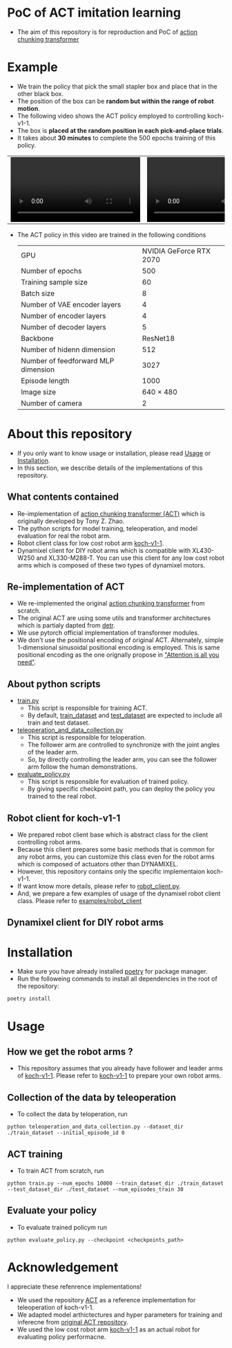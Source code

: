 
# PoC of ACT imitation learning
- The aim of this repository is for reproduction and PoC of [action chunking transformer](https://github.com/tonyzhaozh/act)

# Example
- We train the policy that pick the small stapler box and place that in the other black box.
- The position of the box can be **random but within the range of robot motion**.
- The following video shows the ACT policy employed to controlling koch-v1-1.
- The box is **placed at the random position in each pick-and-place trials**.
- It takes about **30 minutes** to complete the 500 epochs training of this policy.

|||
|:-:|:-:|
|<video src="https://github.com/user-attachments/assets/a037ce06-af63-4127-963a-cf475e38a0a7"/>|<video src="https://github.com/user-attachments/assets/e8bfec96-4b04-4040-877a-f940c0df0512"/>|


- The ACT policy in this video are trained in the following conditions

  |||
  |----|----|
  |GPU|NVIDIA GeForce RTX 2070|
  |Number of epochs | 500 |
  |Training sample size|60|
  |Batch size|8|
  |Number of VAE encoder layers|4|
  |Number of encoder layers|4|
  |Number of decoder layers|5|
  |Backbone|ResNet18|
  |Number of hidenn dimension|512|
  |Number of feedforward MLP dimension|3027|
  |Episode length|1000|
  |Image size|640 × 480|
  |Number of camera|2|

# About this repository
- If you only want to know usage or installation, please read [Usage](#usage) or [Installation](#installation).
- In this section, we describe details of the implementations of this repository.
##  What contents contained
- Re-implementation of [action chunking transformer (ACT)](https://github.com/tonyzhaozh/act) which is originally developed by Tony Z. Zhao.
- The python scripts for model training, teleoperation, and model evaluation for real the robot arm.
- Robot client class for low cost robot arm [koch-v1-1](https://github.com/jess-moss/koch-v1-1).
- Dynamixel client for DIY robot arms which is compatible with XL430-W250 and XL330-M288-T. You can use this client for any low cost robot arms which is composed of these two types of dynamixel motors.

## Re-implementation of ACT
- We re-implemented the original [action chunking transformer](https://github.com/tonyzhaozh/act) from scratch.
- The original ACT are using some utils and transformer architectures which is partialy dapted from [detr](https://github.com/facebookresearch/detr).
- We use pytorch official implementation of transformer modules.
- We don't use the positional encoding of original ACT. Alternately, simple 1-dimensional sinusoidal positional encoding is employed. This is same positional encoding as the one orignally propose in ["Attention is all you need"]([https://papers.nips.cc/paper_files/paper/2017/hash/3f5ee243547dee91fbd053c1c4a845aa-Abstract.html]).

## About python scripts
- [train.py](/train.py)
  - This script is responsible for training ACT. 
  - By default, [train_dataset](/train_dataset/) and [test_dataset](/test_dataset/) are expected to include all train and test dataset.
- [teleoperation_and_data_collection.py](/teleoperation_and_data_collection.py)
  - This script is responsible for teloperation.
  - The follower arm are controlled to synchronize with the joint angles of the leader arm.
  - So, by directly controlling the leader arm, you can see the follower arm follow the human demonstrations.
- [evaluate_policy.py](/evaluate_policy.py)
  - This script is responsible for evaluation of trained policy.
  - By giving specific checkpoint path, you can deploy the policy you trained to the real robot.

## Robot client for koch-v1-1
- We prepared robot client base which is abstract class for the client controlling robot arms.
- Because this client prepares some basic methods that is common for any robot arms, you can customize this class even for the robot arms which is composed of actuators other than DYNAMIXEL.
- However, this repository contains only the specific implementaion koch-v1-1.
- If want know more details, please refer to [robot_client.py](koch11/core/robot_client.py). 
- And, we prepare a few examples of usage of the dynamixel robot client class. Please refer to [examples/robot_client](examples/robot_client/)

## Dynamixel client for DIY robot arms

# Installation
- Make sure you have already installed [poetry](https://github.com/python-poetry/poetry) for package manager.
- Run the followeing commands to install all dependencies in the root of the repository:
```
poetry install
```

# Usage
## How we get the robot arms ?
- This repository assumes that you already have follower and leader arms of [koch-v1-1](https://github.com/jess-moss/koch-v1-1). Please refer to [koch-v1-1](https://github.com/jess-moss/koch-v1-1) to prepare your own robot arms.

## Collection of the data by teleoperation
- To collect the data by teloperation, run
```
python teleoperation_and_data_collection.py --dataset_dir ./train_dataset --initial_episode_id 0
```

## ACT training
- To train ACT from scratch, run
```
python train.py --num_epochs 10000 --train_dataset_dir ./train_dataset --test_dataset_dir ./test_dataset --num_episodes_train 30
```

## Evaluate your policy
- To evaluate trained policym run
```
python evaluate_policy.py --checkpoint <checkpoints_path>
```

# Acknowledgement
I appreciate these refenrence implementations!
- We used the repository [ACT](https://github.com/Shaka-Labs/ACT) as a reference implementation for teleoperation of koch-v1-1.
- We adapted model arthictectures and hyper parameters for training and inferecne from [original ACT repository](https://github.com/tonyzhaozh/act).
- We used the low cost robot arm [koch-v1-1](https://github.com/jess-moss/koch-v1-1) as an actual robot for evaluating policy performacne.
